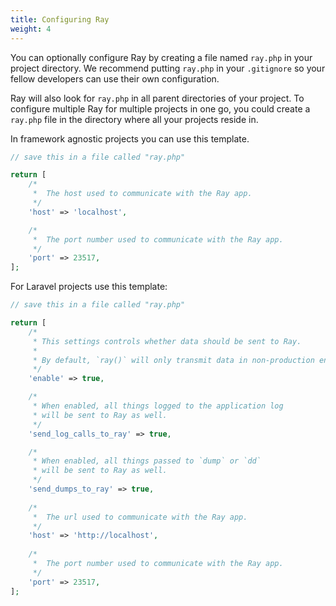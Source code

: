 ```yaml
---
title: Configuring Ray
weight: 4
---
```


You can optionally configure Ray by creating a file named `ray.php` in your project directory.  We recommend putting `ray.php` in your `.gitignore` so your fellow developers can use their own configuration.

Ray will also look for `ray.php` in all parent directories of your project. To configure multiple Ray for multiple projects in one go, you could create a `ray.php` file in the directory where all your projects reside in.

In framework agnostic projects you can use this template.

```php
// save this in a file called "ray.php"

return [
    /*
     *  The host used to communicate with the Ray app.
     */
    'host' => 'localhost',

    /*
     *  The port number used to communicate with the Ray app. 
     */
    'port' => 23517,
];
```


For Laravel projects use this template:

```php
// save this in a file called "ray.php"

return [
    /*
     * This settings controls whether data should be sent to Ray.
     * 
     * By default, `ray()` will only transmit data in non-production environments.
     */
    'enable' => true,

    /*
     * When enabled, all things logged to the application log
     * will be sent to Ray as well.
     */
    'send_log_calls_to_ray' => true,

    /*
     * When enabled, all things passed to `dump` or `dd`
     * will be sent to Ray as well.
     */
    'send_dumps_to_ray' => true,
    
    /*
     *  The url used to communicate with the Ray app.
     */
    'host' => 'http://localhost',
    
    /*
     *  The port number used to communicate with the Ray app. 
     */
    'port' => 23517,
];
```
